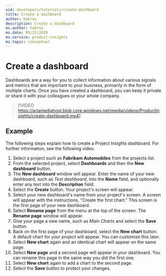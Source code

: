 ```yaml
---
uid: developers/tutorials/create-dashboard
title: Create a dashboard
author: hakrou
description: Create a dashboard
ms.author: hakrou
ms.date: 05/22/2019
ms.service: product-insights
ms.topic: conceptual
---
```

# Create a dashboard

Dashboards are a way for you to collect information about various signals and metrics that are important to your business, primarily in the form of multiple charts. Once you have created a dashboard, you can keep it private or share it with your colleagues or your whole company.

> [!VIDEO https://ariamediahost.blob.core.windows.net/media/videos/ProductInsights/create-dashboard.mp4]

## Example

The following steps explain how to create a Project Insights dashboard. For further information, see the following video.

1. Select a project such as **Fabrikam Automobiles** from the projects list.
1. From the selected project, select **Dashboards** and then the **New dashboard** button.
1. The **New dashboard** window will appear. Enter the name of your new dashboard, such as _Test dashboard_, into the **Name** field, and optionally enter any text into the **Description** field.
1. Select the **Create** button. Your project's screen will appear.
1. Select your new dashboard's name from your project's screen. A screen will appear with the instructions, "Create the first chart." This screen is the first page of your new dashboard.
1. Select **Rename page** from the menu at the top of the screen. The **Rename page** window will appear.
1. Give your page a new name, such as _Main Charts_ and select the **Save** button.
1. Back on the first page of your dashboard, select the **New chart** button. A default chart for your project will appear. You can customize this later.
1. Select **New chart** again and an identical chart will appear on the same page.
1. Select **New page** and a second page will appear in your dashboard. You can rename this page in the same way you did the first one.
1. Select **New chart** again to add a chart to the second page.
1. Select the **Save** button to protect your changes.

